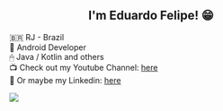 <h2 align="center">I'm Eduardo Felipe! 😁</h2>

🇧🇷 RJ - Brazil  
📱 Android Developer   
🖱 Java / Kotlin and others  
📺 Check out my Youtube Channel: [here](https://www.youtube.com/channel/UCYcwwX7nDU_U0FP-TsXMwVg)  
🏢 Or maybe my Linkedin: [here](https://www.linkedin.com/in/eduardo-felipe-dev)  


![](https://komarev.com/ghpvc/?username=edufelip)
